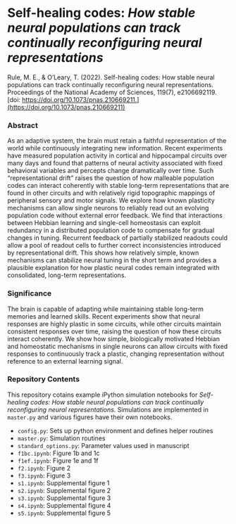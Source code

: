 # Self-healing codes: *How stable neural populations can track continually reconfiguring neural representations*

Rule, M. E., & O’Leary, T. (2022). Self-healing codes: How stable neural populations can track continually reconfiguring neural representations. Proceedings of the National Academy of Sciences, 119(7), e2106692119. [doi: https://doi.org/10.1073/pnas.210669211.](https://doi.org/10.1073/pnas.210669211) 

### Abstract

As an adaptive system, the brain must retain a faithful representation of the world while continuously integrating new information. Recent experiments have measured population activity in cortical and hippocampal circuits over many days and found that patterns of neural activity associated with fixed behavioral variables and percepts change dramatically over time. Such “representational drift” raises the question of how malleable population codes can interact coherently with stable long-term representations that are found in other circuits and with relatively rigid topographic mappings of peripheral sensory and motor signals. We explore how known plasticity mechanisms can allow single neurons to reliably read out an evolving population code without external error feedback. We find that interactions between Hebbian learning and single-cell homeostasis can exploit redundancy in a distributed population code to compensate for gradual changes in tuning. Recurrent feedback of partially stabilized readouts could allow a pool of readout cells to further correct inconsistencies introduced by representational drift. This shows how relatively simple, known mechanisms can stabilize neural tuning in the short term and provides a plausible explanation for how plastic neural codes remain integrated with consolidated, long-term representations.

### Significance

The brain is capable of adapting while maintaining stable long-term memories and learned skills. Recent experiments show that neural responses are highly plastic in some circuits, while other circuits maintain consistent responses over time, raising the question of how these circuits interact coherently. We show how simple, biologically motivated Hebbian and homeostatic mechanisms in single neurons can allow circuits with fixed responses to continuously track a plastic, changing representation without reference to an external learning signal.

### Repository Contents

This repository cotains example iPython simulation notebooks for *Self-healing codes: How stable neural populations can track continually reconfiguring neural representations.* Simulations are implemented in `master.py` and various figures have their own notebooks. 

 - `config.py`: Sets up python environment and defines helper routines
 - `master.py`: Simulation routines
 - `standard_options.py`: Parameter values used in manuscript
 - `f1bc.ipynb`: Figure 1b and 1c
 - `f1ef.ipynb`: Figure 1e and 1f
 - `f2.ipynb`: Figure 2
 - `f3.ipynb`: Figure 3
 - `s1.ipynb`: Supplemental figure 1
 - `s2.ipynb`: Supplemental figure 2
 - `s3.ipynb`: Supplemental figure 3
 - `s4.ipynb`: Supplemental figure 4
 - `s5.ipynb`: Supplemental figure 5
